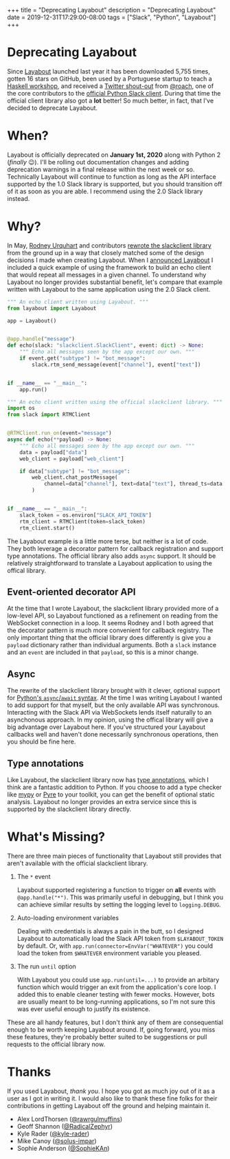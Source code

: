 +++
title = "Deprecating Layabout"
description = "Deprecating Layabout"
date = 2019-12-31T17:29:00-08:00
tags = ["Slack", "Python", "Layabout"]
+++
# Deprecating Layabout

Since [Layabout] launched last year it has been downloaded 5,755 times, gotten
16 stars on GitHub, been used by a Portuguese startup to teach a
[Haskell workshop], and received a [Twitter shout-out] from [@roach], one of
the core contributors to the [official Python Slack client]. During that time the
official client library also got a **lot** better! So much better, in fact,
that I've decided to deprecate Layabout.

# When?

Layabout is officially deprecated on **January 1st, 2020** along with Python 2
(_finally_ 😉). I'll be rolling out documentation changes and adding
deprecation warnings in a final release within the next week or so. Technically
Layabout will continue to function as long as the API interface supported by
the 1.0 Slack library is supported, but you should transition off of it as soon
as you are able. I recommend using the 2.0 Slack library instead.

# Why?

In May, [Rodney Urquhart] and contributors [rewrote the slackclient library]
from the ground up in a way that closely matched some of the design decisions I
made when creating Layabout. When I [announced Layabout] I included a quick
example of using the framework to build an echo client that would repeat all
messages in a given channel. To understand why Layabout no longer provides
substantial benefit, let's compare that example written with Layabout to the
same application using the 2.0 Slack client.

```python
""" An echo client written using Layabout. """
from layabout import Layabout

app = Layabout()


@app.handle("message")
def echo(slack: "slackclient.SlackClient", event: dict) -> None:
    """ Echo all messages seen by the app except our own. """
    if event.get("subtype") != "bot_message":
        slack.rtm_send_message(event["channel"], event["text"])


if __name__ == "__main__":
    app.run()
```

```python
""" An echo client written using the official slackclient library. """
import os
from slack import RTMClient


@RTMClient.run_on(event="message")
async def echo(**payload) -> None:
    """ Echo all messages seen by the app except our own. """
    data = payload["data"]
    web_client = payload["web_client"]

    if data["subtype"] != "bot_message":
        web_client.chat_postMessage(
            channel=data["channel"], text=data["text"], thread_ts=data["thread_ts"]
        )


if __name__ == "__main__":
    slack_token = os.environ["SLACK_API_TOKEN"]
    rtm_client = RTMClient(token=slack_token)
    rtm_client.start()
```

The Layabout example is a little more terse, but neither is a lot of code. They
both leverage a decorator pattern for callback registration and support type
annotations. The official library also adds `async` support. It should be
relatively straightforward to translate a Layabout application to using the
offical library.

## Event-oriented decorator API

At the time that I wrote Layabout, the slackclient library provided more of a
low-level API, so Layabout functioned as a refinement on reading from the
WebSocket connection in a loop. It seems Rodney and I both agreed that the
decorator pattern is much more convenient for callback registry. The only
important thing that the official library does differently is give you a
`payload` dictionary rather than individual arguments. Both a `slack` instance
and an `event` are included in that `payload`, so this is a minor change.

## Async

The rewrite of the slackclient library brought with it clever, optional support
for [Python's `async`/`await` syntax][async await]. At the time I was writing
Layabout I wanted to add support for that myself, but the only available API
was synchronous. Interacting with the Slack API via WebSockets lends itself
naturally to an asynchonous approach. In my opinion, using the offical library
will give a big advantage over Layabout here. If you've structured your
Layabout callbacks well and haven't done necessarily synchronous operations,
then you should be fine here.

## Type annotations

Like Layabout, the slackclient library now has [type annotations], which I
think are a fantastic addition to Python. If you choose to add a type checker
like [mypy] or [Pyre] to your toolkit, you can get the benefit of optional
static analysis. Layabout no longer provides an extra service since this is
supported by the slackclient library directly.

# What's Missing?

There are three main pieces of functionality that Layabout still provides that
aren't available with the official slackclient library.

1. The `*` event

   Layabout supported registering a function to trigger on **all** events with
   `@app.handle("*")`. This was primarily useful in debugging, but I think you
   can achieve similar results by setting the logging level to `logging.DEBUG`.

2. Auto-loading environment variables

   Dealing with credentials is always a pain in the butt, so I designed
   Layabout to automatically load the Slack API token from `$LAYABOUT_TOKEN` by
   default. Or, with `app.run(connector=EnvVar("WHATEVER")` you could
   load the token from `$WHATEVER` environment variable you pleased.

3. The run `until` option

   With Layabout you could use `app.run(until=...)` to provide an arbitary
   function which would trigger an exit from the application's core loop. I
   added this to enable cleaner testing with fewer mocks. However, bots are
   usually meant to be long-running applications, so I'm not sure this was ever
   useful enough to justify its existence.

These are all handy features, but I don't think any of them are consequential
enough to be worth keeping Layabout around. If, going forward, you miss these
features, they're probably better suited to be suggestions or pull requests to
the official library now.


# Thanks

If you used Layabout, _thank you_. I hope you got as much joy out of it as a
user as I got in writing it. I would also like to thank these fine folks for
their contributions in getting Layabout off the ground and helping maintain it.

- Alex LordThorsen ([@rawrgulmuffins])
- Geoff Shannon ([@RadicalZephyr])
- Kyle Rader ([@kyle-rader])
- Mike Canoy ([@solus-impar])
- Sophie Anderson ([@SophieKAn])

[Layabout]: https://layabout.readthedocs.io/en/latest
[Haskell workshop]: https://github.com/ricardojusto/haskell-workshop/blob/f96aa901700d0b10dad35f391a94017f502fb42a/s01/e10/bot/receive
[Twitter shout-out]: https://twitter.com/roach/status/1019279698092744705
[@roach]: https://twitter.com/roach
[official Python Slack client]: https://github.com/slackapi/python-slackclient
[Rodney Urquhart]: https://twitter.com/RodneyU215
[rewrote the slackclient library]: https://slack.engineering/rewriting-the-slack-python-sdk-ea000f587de7
[announced Layabout]: /posts/announcing-layabout
[async await]: https://www.python.org/dev/peps/pep-0492/
[type annotations]: https://www.python.org/dev/peps/pep-0484/
[mypy]: http://mypy-lang.org/
[Pyre]: https://pyre-check.org/
[@rawrgulmuffins]: https://github.com/rawrgulmuffins
[@RadicalZephyr]: https://github.com/RadicalZephyr
[@kyle-rader]: https://github.com/kyle-rader
[@solus-impar]: https://github.com/solus-impar
[@SophieKAn]: https://github.com/SophieKAn
